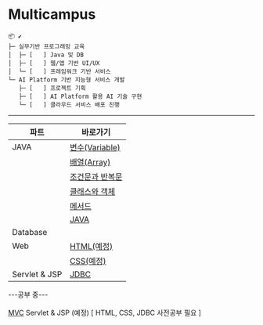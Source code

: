 # Multicampus

```
📦 ✔
├─ 실무기반 프로그래밍 교육
│  ├─ [   ] Java 및 DB 
│  ├─ [   ] 웹/앱 기반 UI/UX 
│  └─ [   ] 프레임워크 기반 서비스
└─ AI Platform 기반 지능형 서비스 개발
   ├─ [   ] 프로젝트 기획
   ├─ [   ] AI Platform 활용 AI 기술 구현
   └─ [   ] 클라우드 서비스 배포 진행
```

------

| 파트     | 바로가기 |
| -------- | -------- |
| JAVA     | [변수(Variable)](https://github.com/kcy97328/Multicampus/blob/main/JAVA/변수(Variable).md) |
|    | [배열(Array)](https://github.com/kcy97328/Multicampus/blob/main/JAVA/배열(Array).md) |
|     | [조건문과 반복문](https://github.com/kcy97328/Multicampus/blob/main/JAVA/%EC%A1%B0%EA%B1%B4%EB%AC%B8%EA%B3%BC%20%EB%B0%98%EB%B3%B5%EB%AC%B8(if%2C%20switch%2C%20for%2C%20while).md) |
|      | [클래스와 객체](https://github.com/kcy97328/Multicampus/blob/main/JAVA/%ED%81%B4%EB%9E%98%EC%8A%A4%EC%99%80%20%EA%B0%9D%EC%B2%B4.md) |
|      | [메서드](https://github.com/kcy97328/Multicampus/blob/main/JAVA/메서드(Method).md) |
|      | [JAVA](https://github.com/kcy97328/Multicampus/blob/main/JAVA/JAVA.md) |
| Database | []() |
| Web      |[HTML(예정)]() |
|           |[CSS(예정)]() |
| Servlet & JSP  | [JDBC](https://github.com/kcy97328/Multicampus/blob/main/JDBC/JDBC%20%EA%B8%B0%EB%B3%B8.md)|



---공부 중---<br><br>
[MVC](https://github.com/kcy97328/Multicampus/blob/main/MVC/MVC.md)
Servlet & JSP (예정) [ HTML, CSS, JDBC 사전공부 필요 ] 

